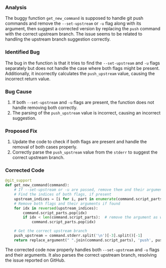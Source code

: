 ### Analysis
The buggy function `get_new_command` is supposed to handle git push commands and remove the `--set-upstream` or `-u` flag along with its argument, then suggest a corrected version by replacing the `push` command with the correct upstream branch. The issue seems to be related to handling the upstream branch suggestion correctly.

### Identified Bug
The bug in the function is that it tries to find the `--set-upstream` and `-u` flags separately but does not handle the case where both flags might be present. Additionally, it incorrectly calculates the `push_upstream` value, causing the incorrect return value.

### Bug Cause
1. If both `--set-upstream` and `-u` flags are present, the function does not handle removing both correctly.
2. The parsing of the `push_upstream` value is incorrect, causing an incorrect suggestion.

### Proposed Fix
1. Update the code to check if both flags are present and handle the removal of both cases properly.
2. Correctly parse the `push_upstream` value from the `stderr` to suggest the correct upstream branch.

### Corrected Code
```python
@git_support
def get_new_command(command):
    # If --set-upstream or -u are passed, remove them and their arguments.
    # Find the indices of both flags, if present
    upstream_indices = [i for i, part in enumerate(command.script_parts) if part == '--set-upstream' or part == '-u']
    # Remove both flags and their arguments if found
    for idx in reversed(upstream_indices):
        command.script_parts.pop(idx)
        if idx < len(command.script_parts):  # remove the argument as well
            command.script_parts.pop(idx)

    # Get the correct upstream branch
    push_upstream = command.stderr.split('\n')[-3].split()[-1]
    return replace_argument(" ".join(command.script_parts), 'push', push_upstream)
```

The corrected code now properly handles both `--set-upstream` and `-u` flags and their arguments. It also parses the correct upstream branch, resolving the issue reported on GitHub.